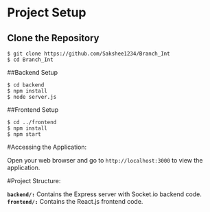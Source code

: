 # Project Setup

## Clone the Repository
```
$ git clone https://github.com/Sakshee1234/Branch_Int
$ cd Branch_Int
```

##Backend Setup
```
$ cd backend
$ npm install
$ node server.js
```

##Frontend Setup
```
$ cd ../frontend
$ npm install
$ npm start
```

#Accessing the Application:

Open your web browser and go to `http://localhost:3000` to view the application.

#Project Structure:

**`backend/:`** Contains the Express server with Socket.io backend code.
**`frontend/:`** Contains the React.js frontend code.
